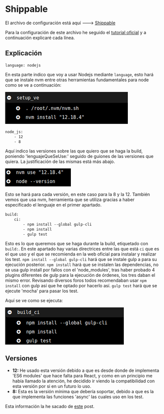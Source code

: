 # Shippable

El archivo de configuración está aquí ---> [Shippable](/shippable.yml)

Para la configuración de este archivo he seguido el [tutorial oficial](http://docs.shippable.com/ci/nodejs-continuous-integration/) y a continuación explicaré cada línea.

## Explicación

```
language: nodejs
``` 
En esta parte indico que voy a usar Nodejs mediante `language`, esto hará que se instale nvm entre otras herramientas fundamentales para node como se ve a continuación:

![](/docs/img/nvmShip.png)


``` 
node_js:
    - 12
    - 8
```

Aquí indico las versiones sobre las que quiero que se haga la build, poniendo 'lenguajeQueSeUse:' seguido de guiones de las versiones que quiera. La justificación de las mismas está más abajo.

![](img/nvmUse.png)

Esto se hará para cada versión, en este caso para la 8 y la 12. También vemos que usa nvm, herramienta que se utiliza gracias a haber especificado el lenguaje en el primer apartado.


```
build:
    ci:
        - npm install --global gulp-cli
        - npm install
        - gulp test
```

Esto es lo que queremos que se haga durante la build, etiquetado con `build:`. En este apartado hay varias directrices entre las que está `ci` que es el que uso y el que se recomienda en la web oficial para instalar y realizar los test.
`npm install --global gulp-cli` hará que se instale gulp a para su ejecución posterior.
`npm install` hará que se instalen las dependencias, no se usa gulp install por fallos con el 'node_modules', tras haber probado 4 plugins diferentes de gulp para la ejecución de órdenes, los tres daban el mismo error. Revisando diversos foros todos recomendaban usar `npm install` con gulp así que he optado por hacerlo así.
`gulp test` hará que se ejecute 'mocha' para pasar los test.

Aquí se ve como se ejecuta:

![](img/builCIShip.png)

## Versiones 

- **12:** He usado esta versión debido a que es desde donde de implementa 'ES6 modules' que hace falta para React, y como en un principio me había llamado la atención, he decidido ir viendo la compatibilidad con esta versión por si en un futuro lo uso.
- **8:** Esta es la versión mínima que debería soportar, debido a que es la que implementa las funciones 'async' las cuales uso en los test.

Esta información la he sacado de [este](https://tamalweb.com/which-nodejs-version) post.